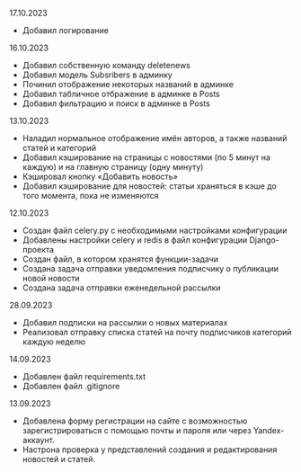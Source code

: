 17.10.2023

* Добавил логирование

16.10.2023

* Добавил собственную команду deletenews
* Добавил модель Subsribers в админку
* Починил отображение некоторых названий в админке
* Добавил табличное отбражение в админке в Posts
* Добавил фильтрацию и поиск в админке в Posts

13.10.2023

* Наладил нормальное отображение имён авторов, а также названий статей и категорий
* Добавил кэширование на страницы с новостями (по 5 минут на каждую) и на главную страницу (одну минуту)
* Кэшировал кнопку «Добавить новость»
* Добавил кэширование для новостей: статьи храняться в кэше до того момента, пока не изменяются

12.10.2023

* Создан файл celery.py с необходимыми настройками конфигурации
* Добавлены настройки celery и redis в файл конфигурации Django-проекта
* Создан файл, в котором хранятся функции-задачи
* Создана задача отправки уведомления подписчику о публикации новой новости
* Создана задача отправки еженедельной рассылки

28.09.2023

* Добавил подписки на рассылки о новых материалах
* Реализовал отправку списка статей на почту подписчиков категорий каждую неделю

14.09.2023

* Добавлен файл requirements.txt
* Добавлен файл .gitignore

13.09.2023

* Добавлена форму регистрации на сайте с возможностью зарегистрироваться с помощью почты и пароля или через Yandex-аккаунт.
* Настрона проверка у представлений создания и редактирования новостей и статей.
